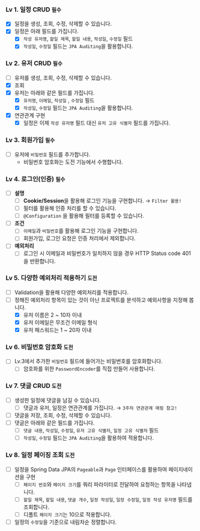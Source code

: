 ### Lv 1. 일정 CRUD  `필수`

- [x]  일정을 생성, 조회, 수정, 삭제할 수 있습니다.
- [x]  일정은 아래 필드를 가집니다.
    - [x]  `작성 유저명`, `할일 제목`, `할일 내용`, `작성일`, `수정일` 필드
    - [x]  `작성일`, `수정일` 필드는 `JPA Auditing`을 활용합니다.

### Lv 2. 유저 CRUD  `필수`

- [ ]  유저를 생성, 조회, 수정, 삭제할 수 있습니다.
  - [x]  조회
- [x]  유저는 아래와 같은 필드를 가집니다.
    - [x]  `유저명`, `이메일`, `작성일` , `수정일` 필드
    - [x]  `작성일`, `수정일` 필드는 `JPA Auditing`을 활용합니다.
- [x]  연관관계 구현
    - [x]  일정은 이제 `작성 유저명` 필드 대신 `유저 고유 식별자` 필드를 가집니다.

### Lv 3. 회원가입  `필수`

- [ ]  유저에 `비밀번호` 필드를 추가합니다.
    - 비밀번호 암호화는 도전 기능에서 수행합니다.

### Lv 4. 로그인(인증)  `필수`

- [ ]  **설명**
    - [ ]  **Cookie/Session**을 활용해 로그인 기능을 구현합니다. → `Filter 활용!`
    - [ ]  필터를 활용해 인증 처리를 할 수 있습니다.
    - [ ]  `@Configuration` 을 활용해 필터를 등록할 수 있습니다.
- [ ]  **조건**
    - [ ]  `이메일`과 `비밀번호`를 활용해 로그인 기능을 구현합니다.
    - [ ]  회원가입, 로그인 요청은 인증 처리에서 제외합니다.
- [ ]  **예외처리**
    - [ ]  로그인 시 이메일과 비밀번호가 일치하지 않을 경우 HTTP Status code 401을 반환합니다.

### Lv 5. 다양한 예외처리 적용하기  `도전`

- [ ]  Validation을 활용해 다양한 예외처리를 적용합니다.
- [ ]  정해진 예외처리 항목이 있는 것이 아닌 프로젝트를 분석하고 예외사항을 지정해 봅니다.
    - [x]  유저 이름은 2 ~ 10자 이내
    - [x]  유저 이메일은 무조건 이메일 형식
    - [x]  유저 패스워드는 1 ~ 20자 이내

### Lv 6. 비밀번호 암호화  `도전`

- [ ]  Lv.3에서 추가한 `비밀번호` 필드에 들어가는 비밀번호를 암호화합니다.
    - [ ]  암호화를 위한 `PasswordEncoder`를 직접 만들어 사용합니다.

### Lv 7. 댓글 CRUD  `도전`

- [ ]  생성한 일정에 댓글을 남길 수 있습니다.
    - [ ]  댓글과 유저, 일정은 연관관계를 가집니다. →  `3주차 연관관계 매핑 참고!`
- [ ]  댓글을 저장, 조회, 수정, 삭제할 수 있습니다.
- [ ]  댓글은 아래와 같은 필드를 가집니다.
    - [ ]  `댓글 내용`, `작성일`, `수정일`, `유저 고유 식별자`, `일정 고유 식별자` 필드
    - [ ]  `작성일`, `수정일` 필드는 `JPA Auditing`을 활용하여 적용합니다.

### Lv 8. 일정 페이징 조회  `도전`

- [ ]  일정을 Spring Data JPA의 `Pageable`과 `Page` 인터페이스를 활용하여 페이지네이션을 구현
    - [ ]  `페이지 번호`와 `페이지 크기`를 쿼리 파라미터로 전달하여 요청하는 항목을 나타냅니다.
    - [ ]  `할일 제목`, `할일 내용`, `댓글 개수`, `일정 작성일`, `일정 수정일`, `일정 작성 유저명` 필드를 조회합니다.
    - [ ]  디폴트 `페이지 크기`는 10으로 적용합니다.
- [ ]  일정의 `수정일`을 기준으로 내림차순 정렬합니다.